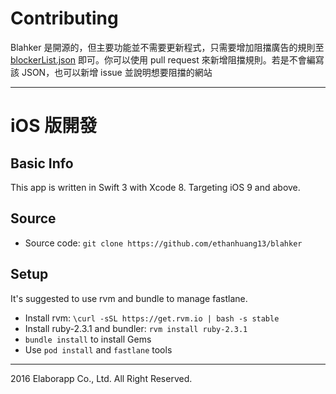 # Contributing

Blahker 是開源的，但主要功能並不需要更新程式，只需要增加阻擋廣告的規則至 [blockerList.json](https://github.com/ethanhuang13/blahker/blob/master/Blahker.safariextension/blockerList.json) 即可。你可以使用 pull request 來新增阻擋規則。若是不會編寫該 JSON，也可以新增 issue 並說明想要阻擋的網站

---
# iOS 版開發

## Basic Info

This app is written in Swift 3 with Xcode 8. Targeting iOS 9 and above.

## Source

* Source code: `git clone https://github.com/ethanhuang13/blahker`

## Setup

It's suggested to use rvm and bundle to manage fastlane.

* Install rvm: `\curl -sSL https://get.rvm.io | bash -s stable`
* Install ruby-2.3.1 and bundler: `rvm install ruby-2.3.1`
* `bundle install` to install Gems
* Use `pod install` and `fastlane` tools

---
2016 Elaborapp Co., Ltd. All Right Reserved.
